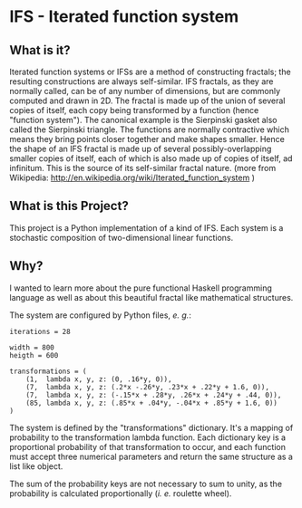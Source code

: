 IFS - Iterated function system
==============================

What is it?
-----------

Iterated function systems or IFSs are a method of constructing fractals;
the resulting constructions are always self-similar. IFS fractals,
as they are normally called, can be of any number of dimensions, but
are commonly computed and drawn in 2D. The fractal is made up of the
union of several copies of itself, each copy being transformed by
a function (hence "function system"). The canonical example is the
Sierpinski gasket also called the Sierpinski triangle. The functions
are normally contractive which means they bring points closer together
and make shapes smaller. Hence the shape of an IFS fractal is made
up of several possibly-overlapping smaller copies of itself, each
of which is also made up of copies of itself, ad infinitum. This is
the source of its self-similar fractal nature. (more from Wikipedia:
http://en.wikipedia.org/wiki/Iterated_function_system )

What is this Project?
---------------------

This project is a Python implementation of a kind of IFS. Each system
is a stochastic composition of two-dimensional linear functions.

Why?
---

I wanted to learn more about the pure functional Haskell programming
language as well as about this beautiful fractal like mathematical
structures.

The system are configured by Python files, _e. g._:

    iterations = 28

    width = 800
    heigth = 600

    transformations = (
        (1,  lambda x, y, z: (0, .16*y, 0)),
        (7,  lambda x, y, z: (.2*x -.26*y, .23*x + .22*y + 1.6, 0)),
        (7,  lambda x, y, z: (-.15*x + .28*y, .26*x + .24*y + .44, 0)),
        (85, lambda x, y, z: (.85*x + .04*y, -.04*x + .85*y + 1.6, 0))
    )

The system is defined by the "transformations" dictionary. It's a mapping
of probability to the transformation lambda function. Each dictionary
key is a proportional probability of that transformation to occur, and
each function must accept three numerical parameters and return the same
structure as a list like object.

The sum of the probability keys are not necessary to sum to unity, as
the probability is calculated proportionally (_i. e._ roulette wheel).

